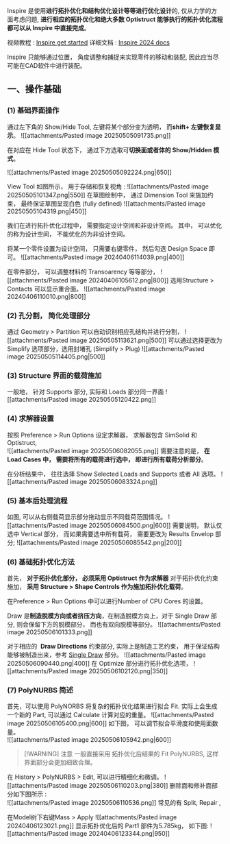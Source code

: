 Inspire 是使用**进行拓扑优化和结构优化设计等等进行优化设计**的, 仅从力学的方面考虑问题, **进行相应的拓扑优化和绝大多数 Optistruct 能够执行的拓扑优化流程都可以从 Inspire 中直接完成**。

视频教程 :  [Inspire get started](https://2024.help.altair.com/2024/inspire/en_us/topics/inspire/get_started/videos_gs_r.htm) 
详细文档 :  [Inspire 2024 docs](https://2024.help.altair.com/2024/inspire/en_us/)  

Inspire 只能够通过位置， 角度调整和捕捉来实现零件的移动和装配,  因此应当尽可能在CAD软件中进行装配。

## 一、操作基础
### (1) 基础界面操作 
通过左下角的 Show/Hide Tool, 左键将某个部分变为透明， 而**shift+ 左键恢复显示**。
![[attachments/Pasted image 20250505091735.png]]

在对应在 Hide Tool 状态下， 通过下方选取可**切换面或者体的 Show/Hidden 模式**。  

![[attachments/Pasted image 20250505092224.png|650]]

View Tool 如图所示， 用于存储和恢复视角 : 
![[attachments/Pasted image 20250505101347.png|550]]
在草图绘制中， 通过 Dimension Tool 来施加约束， 最终保证草图呈现白色 (fully defined) 
![[attachments/Pasted image 20250505104319.png|450]]

我们在进行拓扑优化过程中， 需要指定设计空间和非设计空间。 其中， 可以优化的称为设计空间， 不能优化的为非设计空间。 

将某一个零件设置为设计空间， 只需要右键零件， 然后勾选 Design Space 即可。 
![[attachments/Pasted image 20240406114039.png|400]]

在零件部分， 可以调整材料的 Transoarency 等等部分，
![[attachments/Pasted image 20240406105612.png|800]]
选用Structure > Contacts 可以显示重合面。 
![[attachments/Pasted image 20240406110010.png|800]]

### (2) 孔分割， 简化处理部分 
通过 Geometry > Partition 可以自动识别相应孔结构并进行分割， 
![[attachments/Pasted image 20250505113621.png|500]]
可以通过选择更改为 Simplify 选项部分，选用封堵孔 (Simplify > Plug) 
![[attachments/Pasted image 20250505114405.png|500]]
### (3) Structure 界面的载荷施加  
一般地， 针对 Supports 部分,  实际和 Loads 部分同一界面 
![[attachments/Pasted image 20250505120422.png]] 

### (4) 求解器设置 
按照 Preference > Run Options    设定求解器， 求解器包含  SimSolid 和 Optistruct,  
![[attachments/Pasted image 20250506082055.png]]
需要注意的是， **在 Load Cases 中， 需要将所有的载荷进行选中， 即进行所有载荷分析部分**。 

在分析结果中， 往往选择 Show Selected  Loads and Supports 或者 All 选项。 
![[attachments/Pasted image 20250506083324.png]] 

### (5) 基本后处理流程 
如图, 可以从右侧载荷显示部分拖动显示不同载荷范围情况。 
![[attachments/Pasted image 20250506084500.png|600]] 
需要说明， 默认仅选中  Vertical 部分， 而如果需要选中所有载荷， 需要更改为 Results Envelop 部分; 
![[attachments/Pasted image 20250506085542.png|200]]
### (6) 基础拓扑优化方法  
首先， **对于拓扑优化部分， 必须采用 Optistruct 作为求解器** 
对于拓扑优化约束施加， **采用 Structure > Shape Controls 作为施加拓扑优化载荷**。 

在Preference > Run Options 中可以进行Number of CPU Cores 的设置。 

Draw 是**制造脱模方向或者挤压方向**，在制造脱模方向上，对于 Single Draw 部分,  则会保留下方的脱模部分， 而也有双向脱模等部分。 
![[attachments/Pasted image 20250506101333.png]]

对于相应的  **Draw Directions** 约束部分,  实际上是制造工艺约束， 用于保证结构能够被制造出来，参考 [Single Draw](https://2024.help.altair.com/2024/inspire/en_us/topics/inspire/structure/draw_single_c.htm) 部分。
![[attachments/Pasted image 20250506090440.png|400]]
在 Optimize 部分进行拓扑优化选项， 
![[attachments/Pasted image 20250506102120.png|350]]

### (7) PolyNURBS  简述 
首先，可以使用 PolyNORBS 将复杂的拓扑优化结果进行拟合 Fit. 
实际上会生成一个新的 Part, 可以通过 Calculate 计算对应的重量。 
![[attachments/Pasted image 20250506105400.png|600]]
如下图，  可以调节拟合平滑度和使用面数量。  
![[attachments/Pasted image 20250506105942.png|600]]

> [!WARNING] 注意
> 一般直接采用 拓扑优化后结果的 Fit PolyNURBS, 这样界面部分会更加细致合理。  

在 History > PolyNURBS > Edit, 可以进行精细化和微调。 
![[attachments/Pasted image 20250506110203.png|380]]
删除面和修补面部分如下图所示 :  
![[attachments/Pasted image 20250506110536.png]]
常见的有 Split, Repair , 

在Model树下右键Mass > Apply 
![[attachments/Pasted image 20240406123021.png]]
显示拓扑优化后的 Part1 部件为5.785kg， 如下图: 
![[attachments/Pasted image 20240406123344.png|950]]


